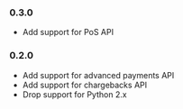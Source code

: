 ### 0.3.0

 * Add support for PoS API

### 0.2.0

 * Add support for advanced payments API
 * Add support for chargebacks API
 * Drop support for Python 2.x
